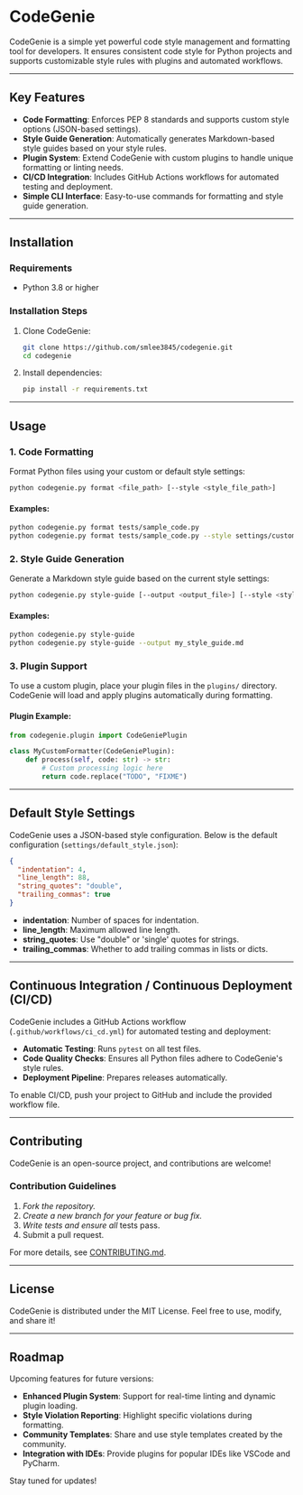 # CodeGenie

CodeGenie is a simple yet powerful code style management and formatting tool for developers. It ensures consistent code style for Python projects and supports customizable style rules with plugins and automated workflows.

---

## Key Features

- **Code Formatting**: Enforces PEP 8 standards and supports custom style options (JSON-based settings).
- **Style Guide Generation**: Automatically generates Markdown-based style guides based on your style rules.
- **Plugin System**: Extend CodeGenie with custom plugins to handle unique formatting or linting needs.
- **CI/CD Integration**: Includes GitHub Actions workflows for automated testing and deployment.
- **Simple CLI Interface**: Easy-to-use commands for formatting and style guide generation.

---

## Installation

### Requirements

- Python 3.8 or higher

### Installation Steps

1. Clone CodeGenie:
   ```bash
   git clone https://github.com/smlee3845/codegenie.git
   cd codegenie
   ```
2. Install dependencies:
   ```bash
   pip install -r requirements.txt
   ```

---

## Usage

### 1. Code Formatting

Format Python files using your custom or default style settings:

```bash
python codegenie.py format <file_path> [--style <style_file_path>]
```

#### Examples:

```bash
python codegenie.py format tests/sample_code.py
python codegenie.py format tests/sample_code.py --style settings/custom_style.json
```

### 2. Style Guide Generation

Generate a Markdown style guide based on the current style settings:

```bash
python codegenie.py style-guide [--output <output_file>] [--style <style_file_path>]
```

#### Examples:

```bash
python codegenie.py style-guide
python codegenie.py style-guide --output my_style_guide.md
```

### 3. Plugin Support

To use a custom plugin, place your plugin files in the `plugins/` directory. CodeGenie will load and apply plugins automatically during formatting.

#### Plugin Example:

```python
from codegenie.plugin import CodeGeniePlugin

class MyCustomFormatter(CodeGeniePlugin):
    def process(self, code: str) -> str:
        # Custom processing logic here
        return code.replace("TODO", "FIXME")
```

---

## Default Style Settings

CodeGenie uses a JSON-based style configuration. Below is the default configuration (`settings/default_style.json`):

```json
{
  "indentation": 4,
  "line_length": 88,
  "string_quotes": "double",
  "trailing_commas": true
}
```

- **indentation**: Number of spaces for indentation.
- **line\_length**: Maximum allowed line length.
- **string\_quotes**: Use "double" or 'single' quotes for strings.
- **trailing\_commas**: Whether to add trailing commas in lists or dicts.

---

## Continuous Integration / Continuous Deployment (CI/CD)

CodeGenie includes a GitHub Actions workflow (`.github/workflows/ci_cd.yml`) for automated testing and deployment:

- **Automatic Testing**: Runs `pytest` on all test files.
- **Code Quality Checks**: Ensures all Python files adhere to CodeGenie's style rules.
- **Deployment Pipeline**: Prepares releases automatically.

To enable CI/CD, push your project to GitHub and include the provided workflow file.

---

## Contributing

CodeGenie is an open-source project, and contributions are welcome!

### Contribution Guidelines

1. *Fork the repository.*
2. *Create a new branch for your feature or bug fix.*
3. *Write tests and ensure all* tests pass.
4. Submit a pull request.

For more details, see [CONTRIBUTING.md](CONTRIBUTING.md).

---

## License

CodeGenie is distributed under the MIT License. Feel free to use, modify, and share it!

---

## Roadmap

Upcoming features for future versions:

- **Enhanced Plugin System**: Support for real-time linting and dynamic plugin loading.
- **Style Violation Reporting**: Highlight specific violations during formatting.
- **Community Templates**: Share and use style templates created by the community.
- **Integration with IDEs**: Provide plugins for popular IDEs like VSCode and PyCharm.

Stay tuned for updates!


